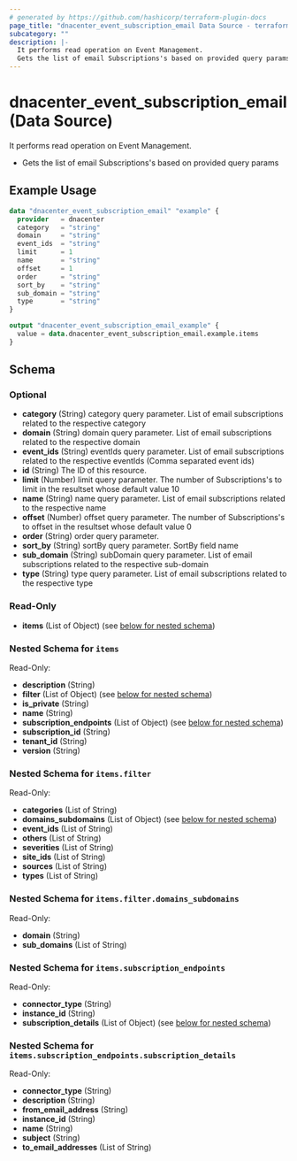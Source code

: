 ```yaml
---
# generated by https://github.com/hashicorp/terraform-plugin-docs
page_title: "dnacenter_event_subscription_email Data Source - terraform-provider-dnacenter"
subcategory: ""
description: |-
  It performs read operation on Event Management.
  Gets the list of email Subscriptions's based on provided query params
---
```


# dnacenter_event_subscription_email (Data Source)

It performs read operation on Event Management.

- Gets the list of email Subscriptions's based on provided query params

## Example Usage

```terraform
data "dnacenter_event_subscription_email" "example" {
  provider   = dnacenter
  category   = "string"
  domain     = "string"
  event_ids  = "string"
  limit      = 1
  name       = "string"
  offset     = 1
  order      = "string"
  sort_by    = "string"
  sub_domain = "string"
  type       = "string"
}

output "dnacenter_event_subscription_email_example" {
  value = data.dnacenter_event_subscription_email.example.items
}
```

<!-- schema generated by tfplugindocs -->
## Schema

### Optional

- **category** (String) category query parameter. List of email subscriptions related to the respective category
- **domain** (String) domain query parameter. List of email subscriptions related to the respective domain
- **event_ids** (String) eventIds query parameter. List of email subscriptions related to the respective eventIds (Comma separated event ids)
- **id** (String) The ID of this resource.
- **limit** (Number) limit query parameter. The number of Subscriptions's to limit in the resultset whose default value 10
- **name** (String) name query parameter. List of email subscriptions related to the respective name
- **offset** (Number) offset query parameter. The number of Subscriptions's to offset in the resultset whose default value 0
- **order** (String) order query parameter.
- **sort_by** (String) sortBy query parameter. SortBy field name
- **sub_domain** (String) subDomain query parameter. List of email subscriptions related to the respective sub-domain
- **type** (String) type query parameter. List of email subscriptions related to the respective type

### Read-Only

- **items** (List of Object) (see [below for nested schema](#nestedatt--items))

<a id="nestedatt--items"></a>
### Nested Schema for `items`

Read-Only:

- **description** (String)
- **filter** (List of Object) (see [below for nested schema](#nestedobjatt--items--filter))
- **is_private** (String)
- **name** (String)
- **subscription_endpoints** (List of Object) (see [below for nested schema](#nestedobjatt--items--subscription_endpoints))
- **subscription_id** (String)
- **tenant_id** (String)
- **version** (String)

<a id="nestedobjatt--items--filter"></a>
### Nested Schema for `items.filter`

Read-Only:

- **categories** (List of String)
- **domains_subdomains** (List of Object) (see [below for nested schema](#nestedobjatt--items--filter--domains_subdomains))
- **event_ids** (List of String)
- **others** (List of String)
- **severities** (List of String)
- **site_ids** (List of String)
- **sources** (List of String)
- **types** (List of String)

<a id="nestedobjatt--items--filter--domains_subdomains"></a>
### Nested Schema for `items.filter.domains_subdomains`

Read-Only:

- **domain** (String)
- **sub_domains** (List of String)



<a id="nestedobjatt--items--subscription_endpoints"></a>
### Nested Schema for `items.subscription_endpoints`

Read-Only:

- **connector_type** (String)
- **instance_id** (String)
- **subscription_details** (List of Object) (see [below for nested schema](#nestedobjatt--items--subscription_endpoints--subscription_details))

<a id="nestedobjatt--items--subscription_endpoints--subscription_details"></a>
### Nested Schema for `items.subscription_endpoints.subscription_details`

Read-Only:

- **connector_type** (String)
- **description** (String)
- **from_email_address** (String)
- **instance_id** (String)
- **name** (String)
- **subject** (String)
- **to_email_addresses** (List of String)


